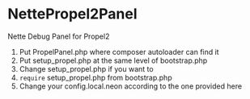 NettePropel2Panel
=================

Nette Debug Panel for Propel2

1. Put PropelPanel.php where composer autoloader can find it
2. Put setup_propel.php at the same level of bootstrap.php
3. Change setup_propel.php if you want to
3. `require` setup_propel.php from bootstrap.php
4. Change your config.local.neon according to the one provided here
